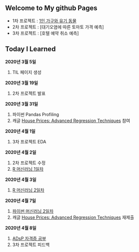 ## Welcome to My github Pages

- 1차 프로젝트 : [1인 가구와 유기 동물](https://github.com/smilerrr/smilerrr.github.io/blob/master/portfolio/project1_ver3.md)
- 2차 프로젝트 : [대기오염에 따른 토마토 가격 예측]
- 3차 프로젝트 : [호텔 예약 취소 예측]

## Today I Learned

**2020년 3월 5일**
1. TIL 페이지 생성

**2020년 3월 19일**
1. 2차 프로젝트 발표

**2020년 3월 31일**
1. 파이썬 Pandas Profiling
2. 캐글 [House Prices: Advanced Regression Techniques](https://www.kaggle.com/c/house-prices-advanced-regression-techniques/overview) 참여

**2020년 4월 1일**
1. 3차 프로젝트 EDA

**2020년 4월 2일**
1. 2차 프로젝트 수정
2. [R 머신러닝 1일차](https://github.com/smilerrr/smilerrr.github.io/blob/master/_posts/2020-04-02-R.md)

**2020년 4월 3일**
1. [R 머신러닝 2일차](https://github.com/smilerrr/smilerrr.github.io/blob/master/_posts/2020-04-03-R.md)

**2020년 4월 7일**
1. [파이썬 머신러닝 2일차](https://github.com/smilerrr/smilerrr.github.io/blob/master/_posts/2020-04-07-P.md)
2. 캐글 [House Prices: Advanced Regression Techniques](https://www.kaggle.com/c/house-prices-advanced-regression-techniques/overview) 재제출

**2020년 4월 8일**
1. [ADsP 자격증 공부](https://github.com/smilerrr/smilerrr.github.io/blob/master/_posts/2020-04-08-ADsP.md)
2. 3차 프로젝트 피드백
